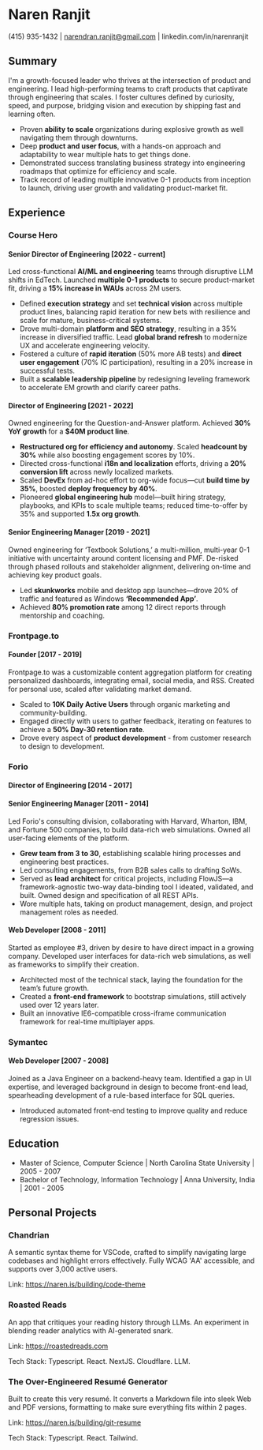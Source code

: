 # Naren Ranjit

(415) 935-1432 | narendran.ranjit@gmail.com | linkedin.com/in/narenranjit

## Summary

I'm a growth-focused leader who thrives at the intersection of product and engineering. I lead high-performing teams to craft products that captivate through engineering that scales. I foster cultures defined by curiosity, speed, and purpose, bridging vision and execution by shipping fast and learning often.

- Proven **ability to scale** organizations during explosive growth as well navigating them through downturns.
- Deep **product and user focus**, with a hands-on approach and adaptability to wear multiple hats to get things done.
- Demonstrated success translating business strategy into engineering roadmaps that optimize for efficiency and scale.
- Track record of leading multiple innovative 0-1 products from inception to launch, driving user growth and validating product-market fit.

## Experience

### Course Hero

#### Senior Director of Engineering [2022 - current]

Led cross-functional **AI/ML and engineering** teams through disruptive LLM shifts in EdTech. Launched **multiple 0-1 products** to secure product-market fit, driving a **15% increase in WAUs** across 2M users.

- Defined **execution strategy** and set **technical vision** across multiple product lines, balancing rapid iteration for new bets with resilience and scale for mature, business-critical systems.
- Drove multi-domain **platform and SEO strategy**, resulting in a 35% increase in diversified traffic. Lead **global brand refresh** to modernize UX and accelerate engineering velocity.
- Fostered a culture of **rapid iteration** (50% more AB tests) and **direct user engagement** (70% IC participation), resulting in a 20% increase in successful tests.
- Built a **scalable leadership pipeline** by redesigning leveling framework to accelerate EM growth and clarify career paths.

#### Director of Engineering [2021 - 2022]

Owned engineering for the Question-and-Answer platform. Achieved **30% YoY growth** for a **$40M product line**.

- **Restructured org for efficiency and autonomy**. Scaled **headcount by 30%** while also boosting engagement scores by 10%.
- Directed cross-functional **i18n and localization** efforts, driving a **20% conversion lift** across newly localized markets.
- Scaled **DevEx** from ad-hoc effort to org-wide focus—cut **build time by 35%**, boosted **deploy frequency by 40%**.
- Pioneered **global engineering hub** model—built hiring strategy, playbooks, and KPIs to scale multiple teams; reduced time-to-offer by 35% and supported **1.5x org growth**.

#### Senior Engineering Manager [2019 - 2021]

Owned engineering for ‘Textbook Solutions,’ a multi-million, multi-year 0-1 initiative with uncertainty around content licensing and PMF. De-risked through phased rollouts and stakeholder alignment, delivering on-time and achieving key product goals.

- Led **skunkworks** mobile and desktop app launches—drove 20% of traffic and featured as Windows **‘Recommended App’**.
- Achieved **80% promotion rate** among 12 direct reports through mentorship and coaching.

### Frontpage.to

#### Founder [2017 - 2019]

Frontpage.to was a customizable content aggregation platform for creating personalized dashboards, integrating email, social media, and RSS. Created for personal use, scaled after validating market demand.

- Scaled to **10K Daily Active Users** through organic marketing and community-building.
- Engaged directly with users to gather feedback, iterating on features to achieve a **50% Day-30 retention rate**.
- Drove every aspect of **product development** - from customer research to design to development.

### Forio

#### Director of Engineering [2014 - 2017]

#### Senior Engineering Manager [2011 - 2014]

Led Forio's consulting division, collaborating with Harvard, Wharton, IBM, and Fortune 500 companies, to build data-rich web simulations. Owned all user-facing elements of the platform.

- **Grew team from 3 to 30**, establishing scalable hiring processes and engineering best practices.
- Led consulting engagements, from B2B sales calls to drafting SoWs.
- Served as **lead architect** for critical projects, including FlowJS—a framework-agnostic two-way data-binding tool I ideated, validated, and built. Owned design and specification of all REST APIs.
- Wore multiple hats, taking on product management, design, and project management roles as needed.

#### Web Developer [2008 - 2011]

Started as employee #3, driven by desire to have direct impact in a growing company. Developed user interfaces for data-rich web simulations, as well as frameworks to simplify their creation.

- Architected most of the technical stack, laying the foundation for the team’s future growth.
- Created a **front-end framework** to bootstrap simulations, still actively used over 12 years later.
- Built an innovative IE6-compatible cross-iframe communication framework for real-time multiplayer apps.

### Symantec

#### Web Developer [2007 - 2008]

Joined as a Java Engineer on a backend-heavy team. Identified a gap in UI expertise, and leveraged background in design to become front-end lead, spearheading development of a rule-based interface for SQL queries.

- Introduced automated front-end testing to improve quality and reduce regression issues.

## Education

- Master of Science, Computer Science | North Carolina State University | 2005 - 2007
- Bachelor of Technology, Information Technology | Anna University, India | 2001 - 2005

## Personal Projects

### Chandrian

A semantic syntax theme for VSCode, crafted to simplify navigating large codebases and highlight errors effectively. Fully WCAG 'AA' accessible, and supports over 3,000 active users.

Link: https://naren.is/building/code-theme

### Roasted Reads

An app that critiques your reading history through LLMs. An experiment in blending reader analytics with AI-generated snark.

Link: https://roastedreads.com

Tech Stack: Typescript. React. NextJS. Cloudflare. LLM.

### The Over-Engineered Resumé Generator

Built to create this very resumé. It converts a Markdown file into sleek Web and PDF versions, formatting to make sure everything fits within 2 pages.

Link: https://naren.is/building/git-resume

Tech Stack: Typescript. React. Tailwind.

